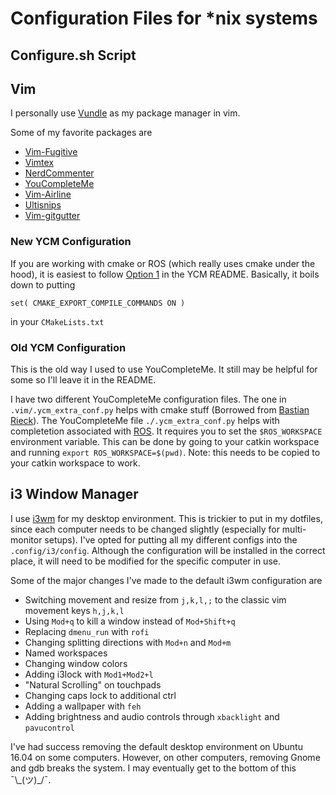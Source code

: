 # Configuration Files for \*nix systems

## Configure.sh Script

## Vim
I personally use [Vundle](https://github.com/VundleVim/Vundle.vim) as my package manager in vim.

Some of my favorite packages are

* [Vim-Fugitive](https://github.com/tpope/vim-fugitive)
* [Vimtex](https://github.com/lervag/vimtex)
* [NerdCommenter](https://github.com/scrooloose/nerdcommenter)
* [YouCompleteMe](https://github.com/Valloric/YouCompleteMe)
* [Vim-Airline](https://github.com/vim-airline/vim-airline)
* [Ultisnips](https://github.com/SirVer/ultisnips)
* [Vim-gitgutter](https://github.com/airblade/vim-gitgutter)

### New YCM Configuration
If you are working with cmake or ROS (which really uses cmake under the hood), it is easiest to follow [Option 1](https://github.com/Valloric/YouCompleteMe#c-family-semantic-completion) in the YCM README. Basically, it boils down to putting

```
set( CMAKE_EXPORT_COMPILE_COMMANDS ON )
```

in your `CMakeLists.txt`

### Old YCM Configuration 
This is the old way I used to use YouCompleteMe. It still may be helpful for some so I'll leave it in the README.

I have two different YouCompleteMe configuration files. The one in `.vim/.ycm_extra_conf.py` helps with cmake stuff (Borrowed from [Bastian Rieck](http://bastian.rieck.ru/blog/posts/2015/ycm_cmake/)). The YouCompleteMe file `./.ycm_extra_conf.py` helps with completetion associated with [ROS](http://www.ros.org/). It requires you to set the `$ROS_WORKSPACE` environment variable. This can be done by going to your catkin workspace and running `export ROS_WORKSPACE=$(pwd)`. Note: this needs to be copied to your catkin workspace to work.

## i3 Window Manager
I use [i3wm](https://i3wm.org/) for my desktop environment. This is trickier to put in my dotfiles, since each computer needs to be changed slightly (especially for multi-monitor setups). I've opted for putting all my different configs into the `.config/i3/config`. Although the configuration will be installed in the correct place, it will need to be modified for the specific computer in use.

Some of the major changes I've made to the default i3wm configuration are

* Switching movement and resize from `j,k,l,;` to the classic vim movement keys `h,j,k,l`
* Using `Mod+q` to kill a window instead of `Mod+Shift+q`
* Replacing `dmenu_run` with `rofi`
* Changing splitting directions with `Mod+n` and `Mod+m`
* Named workspaces
* Changing window colors
* Adding i3lock with `Mod1+Mod2+l`
* "Natural Scrolling" on touchpads
* Changing caps lock to additional ctrl
* Adding a wallpaper with `feh`
* Adding brightness and audio controls through `xbacklight` and `pavucontrol`

I've had success removing the default desktop environment on Ubuntu 16.04 on some computers. However, on other computers, removing Gnome and gdb breaks the system. I may eventually get to the bottom of this ¯\\\_(ツ)\_/¯.
